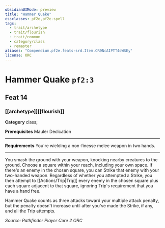 ```yaml
---
obsidianUIMode: preview
title: "Hammer Quake"
cssclasses: pf2e,pf2e-spell
tags:
  - trait/archetype
  - trait/flourish
  - trait/common
  - category/class
  - remaster
aliases: "Compendium.pf2e.feats-srd.Item.CR9NcAIPTT4oWSEy"
license: ORC
---
```

# Hammer Quake `pf2:3`
## Feat 14
### [[archetype]][[flourish]]

**Category** class; 



**Prerequisites** Mauler Dedication
* * *
**Requirements** You're wielding a non-finesse melee weapon in two hands.

* * *

You smash the ground with your weapon, knocking nearby creatures to the ground. Choose a square within your reach, including your own space. If there's an enemy in the chosen square, you can Strike that enemy with your two-handed weapon. Regardless of whether you attempted a Strike, you then attempt to [[Actions/Trip|Trip]] every enemy in the chosen square plus each square adjacent to that square, ignoring Trip's requirement that you have a hand free.

Hammer Quake counts as three attacks toward your multiple attack penalty, but the penalty doesn't increase until after you've made the Strike, if any, and all the Trip attempts.

*Source: Pathfinder Player Core 2*
*ORC*